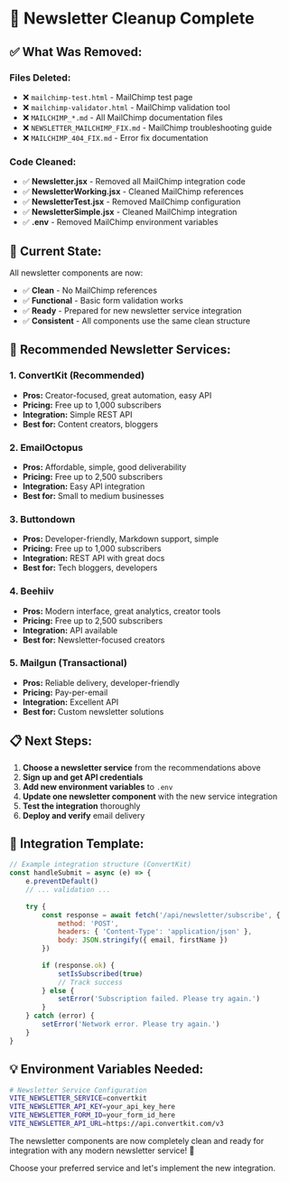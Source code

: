 # 🧹 Newsletter Cleanup Complete

## ✅ **What Was Removed:**

### Files Deleted:
- ❌ `mailchimp-test.html` - MailChimp test page
- ❌ `mailchimp-validator.html` - MailChimp validation tool
- ❌ `MAILCHIMP_*.md` - All MailChimp documentation files
- ❌ `NEWSLETTER_MAILCHIMP_FIX.md` - MailChimp troubleshooting guide
- ❌ `MAILCHIMP_404_FIX.md` - Error fix documentation

### Code Cleaned:
- ✅ **Newsletter.jsx** - Removed all MailChimp integration code
- ✅ **NewsletterWorking.jsx** - Cleaned MailChimp references
- ✅ **NewsletterTest.jsx** - Removed MailChimp configuration
- ✅ **NewsletterSimple.jsx** - Cleaned MailChimp integration
- ✅ **.env** - Removed MailChimp environment variables

## 🎯 **Current State:**

All newsletter components are now:
- ✅ **Clean** - No MailChimp references
- ✅ **Functional** - Basic form validation works
- ✅ **Ready** - Prepared for new newsletter service integration
- ✅ **Consistent** - All components use the same clean structure

## 🚀 **Recommended Newsletter Services:**

### 1. **ConvertKit** (Recommended)
- **Pros:** Creator-focused, great automation, easy API
- **Pricing:** Free up to 1,000 subscribers
- **Integration:** Simple REST API
- **Best for:** Content creators, bloggers

### 2. **EmailOctopus**
- **Pros:** Affordable, simple, good deliverability
- **Pricing:** Free up to 2,500 subscribers
- **Integration:** Easy API integration
- **Best for:** Small to medium businesses

### 3. **Buttondown**
- **Pros:** Developer-friendly, Markdown support, simple
- **Pricing:** Free up to 1,000 subscribers
- **Integration:** REST API with great docs
- **Best for:** Tech bloggers, developers

### 4. **Beehiiv**
- **Pros:** Modern interface, great analytics, creator tools
- **Pricing:** Free up to 2,500 subscribers
- **Integration:** API available
- **Best for:** Newsletter-focused creators

### 5. **Mailgun** (Transactional)
- **Pros:** Reliable delivery, developer-friendly
- **Pricing:** Pay-per-email
- **Integration:** Excellent API
- **Best for:** Custom newsletter solutions

## 📋 **Next Steps:**

1. **Choose a newsletter service** from the recommendations above
2. **Sign up and get API credentials**
3. **Add new environment variables** to `.env`
4. **Update one newsletter component** with the new service integration
5. **Test the integration** thoroughly
6. **Deploy and verify** email delivery

## 🔧 **Integration Template:**

```javascript
// Example integration structure (ConvertKit)
const handleSubmit = async (e) => {
    e.preventDefault()
    // ... validation ...
    
    try {
        const response = await fetch('/api/newsletter/subscribe', {
            method: 'POST',
            headers: { 'Content-Type': 'application/json' },
            body: JSON.stringify({ email, firstName })
        })
        
        if (response.ok) {
            setIsSubscribed(true)
            // Track success
        } else {
            setError('Subscription failed. Please try again.')
        }
    } catch (error) {
        setError('Network error. Please try again.')
    }
}
```

## 💡 **Environment Variables Needed:**

```bash
# Newsletter Service Configuration
VITE_NEWSLETTER_SERVICE=convertkit
VITE_NEWSLETTER_API_KEY=your_api_key_here
VITE_NEWSLETTER_FORM_ID=your_form_id_here
VITE_NEWSLETTER_API_URL=https://api.convertkit.com/v3
```

The newsletter components are now completely clean and ready for integration with any modern newsletter service! 🎉

Choose your preferred service and let's implement the new integration.
